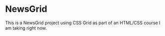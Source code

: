 # NewsGrid

This is a NewsGrid project using CSS Grid as part of an HTML/CSS course I am taking right now.
